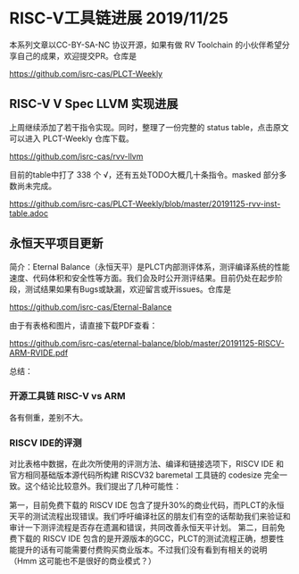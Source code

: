 # RISC-V工具链进展 2019/11/25

本系列文章以CC-BY-SA-NC 协议开源，如果有做 RV Toolchain 的小伙伴希望分享自己的成果，欢迎提交PR。仓库是

https://github.com/isrc-cas/PLCT-Weekly


## RISC-V V Spec LLVM 实现进展

上周继续添加了若干指令实现。同时，整理了一份完整的 status table，点击原文可以进入 PLCT-Weekly 仓库下载。

https://github.com/isrc-cas/rvv-llvm

目前的table中打了 338 个 √，还有五处TODO大概几十条指令。masked 部分多数尚未完成。

https://github.com/isrc-cas/PLCT-Weekly/blob/master/20191125-rvv-inst-table.adoc

## 永恒天平项目更新

简介：Eternal Balance（永恒天平）是PLCT内部测评体系，测评编译系统的性能速度、代码体积和安全性等方面。我们会及时公开测评结果。目前仍处在起步阶段，测试结果如果有Bugs或缺漏，欢迎留言或开issues。仓库是

https://github.com/isrc-cas/Eternal-Balance

由于有表格和图片，请直接下载PDF查看：

https://github.com/isrc-cas/eternal-balance/blob/master/20191125-RISCV-ARM-RVIDE.pdf

总结：

### 开源工具链 RISC-V vs ARM

各有侧重，差别不大。

### RISCV IDE的评测

对比表格中数据，在此次所使用的评测方法、编译和链接选项下，RISCV IDE 和官方相同基础版本源代码所构建 RISCV32 baremetal 工具链的 codesize 完全一致。这个结论比较意外。我们提出了几种可能性：

第一，目前免费下载的 RISCV IDE 包含了提升30%的商业代码，而PLCT的永恒天平的测试流程出现错误。我们呼吁编译社区的朋友们有空的话帮助我们来验证和审计一下测评流程是否存在遗漏和错误，共同改善永恒天平计划。
第二，目前免费下载的 RISCV IDE 包含的是开源版本的GCC，PLCT的测试流程正确，想要性能提升的话有可能需要付费购买商业版本。不过我们没有看到有相关的说明（Hmm 这可能也不是很好的商业模式？）
